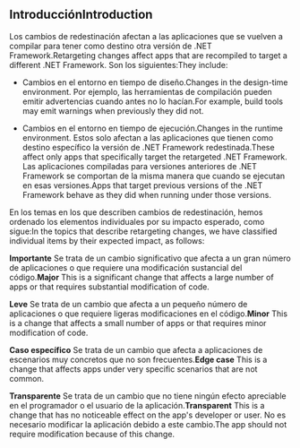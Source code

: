 ## <a name="introduction"></a><span data-ttu-id="62580-101">Introducción</span><span class="sxs-lookup"><span data-stu-id="62580-101">Introduction</span></span>
<span data-ttu-id="62580-102">Los cambios de redestinación afectan a las aplicaciones que se vuelven a compilar para tener como destino otra versión de .NET Framework.</span><span class="sxs-lookup"><span data-stu-id="62580-102">Retargeting changes affect apps that are recompiled to target a different .NET Framework.</span></span> <span data-ttu-id="62580-103">Son los siguientes:</span><span class="sxs-lookup"><span data-stu-id="62580-103">They include:</span></span>

* <span data-ttu-id="62580-104">Cambios en el entorno en tiempo de diseño.</span><span class="sxs-lookup"><span data-stu-id="62580-104">Changes in the design-time environment.</span></span> <span data-ttu-id="62580-105">Por ejemplo, las herramientas de compilación pueden emitir advertencias cuando antes no lo hacían.</span><span class="sxs-lookup"><span data-stu-id="62580-105">For example, build tools may emit warnings when previously they did not.</span></span>

* <span data-ttu-id="62580-106">Cambios en el entorno en tiempo de ejecución.</span><span class="sxs-lookup"><span data-stu-id="62580-106">Changes in the runtime environment.</span></span> <span data-ttu-id="62580-107">Estos solo afectan a las aplicaciones que tienen como destino específico la versión de .NET Framework redestinada.</span><span class="sxs-lookup"><span data-stu-id="62580-107">These affect only apps that specifically target the retargeted .NET Framework.</span></span> <span data-ttu-id="62580-108">Las aplicaciones compiladas para versiones anteriores de .NET Framework se comportan de la misma manera que cuando se ejecutan en esas versiones.</span><span class="sxs-lookup"><span data-stu-id="62580-108">Apps that target previous versions of the .NET Framework behave as they did when running under those versions.</span></span>

<span data-ttu-id="62580-109">En los temas en los que describen cambios de redestinación, hemos ordenado los elementos individuales por su impacto esperado, como sigue:</span><span class="sxs-lookup"><span data-stu-id="62580-109">In the topics that describe retargeting changes, we have classified individual items by their expected impact, as follows:</span></span>

<span data-ttu-id="62580-110">**Importante** Se trata de un cambio significativo que afecta a un gran número de aplicaciones o que requiere una modificación sustancial del código.</span><span class="sxs-lookup"><span data-stu-id="62580-110">**Major** This is a significant change that affects a large number of apps or that requires substantial modification of code.</span></span>

<span data-ttu-id="62580-111">**Leve** Se trata de un cambio que afecta a un pequeño número de aplicaciones o que requiere ligeras modificaciones en el código.</span><span class="sxs-lookup"><span data-stu-id="62580-111">**Minor** This is a change that affects a small number of apps or that requires minor modification of code.</span></span>

<span data-ttu-id="62580-112">**Caso específico** Se trata de un cambio que afecta a aplicaciones de escenarios muy concretos que no son frecuentes.</span><span class="sxs-lookup"><span data-stu-id="62580-112">**Edge case** This is a change that affects apps under very specific scenarios that are not common.</span></span>

<span data-ttu-id="62580-113">**Transparente** Se trata de un cambio que no tiene ningún efecto apreciable en el programador o el usuario de la aplicación.</span><span class="sxs-lookup"><span data-stu-id="62580-113">**Transparent** This is a change that has no noticeable effect on the app's developer or user.</span></span> <span data-ttu-id="62580-114">No es necesario modificar la aplicación debido a este cambio.</span><span class="sxs-lookup"><span data-stu-id="62580-114">The app should not require modification because of this change.</span></span>
